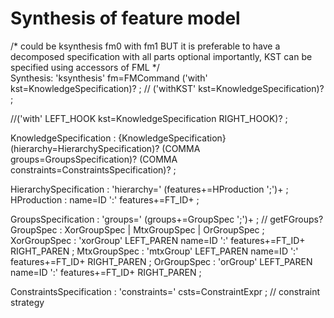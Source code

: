 # Synthesis of feature model
 
/*
 could be ksynthesis fm0 with fm1
 BUT
 it is preferable to have a decomposed specification with all parts optional
 importantly, KST can be specified using accessors of FML
 */            
Synthesis: 'ksynthesis' fm=FMCommand ('with' kst=KnowledgeSpecification)? ;
// ('withKST' kst=KnowledgeSpecification)? ;

//('with' LEFT_HOOK kst=KnowledgeSpecification RIGHT_HOOK)? ;

KnowledgeSpecification : {KnowledgeSpecification} (hierarchy=HierarchySpecification)? 
												 (COMMA groups=GroupsSpecification)? 
												 				         (COMMA constraints=ConstraintsSpecification)? ;

HierarchySpecification : 'hierarchy=' 
							 (features+=HProduction ';')+  ;
HProduction : name=ID ':' features+=FT_ID+ ;

GroupsSpecification : 'groups=' (groups+=GroupSpec ';')+ ; // getFGroups?
GroupSpec : XorGroupSpec | MtxGroupSpec | OrGroupSpec ; 
XorGroupSpec : 'xorGroup' LEFT_PAREN name=ID ':' features+=FT_ID+ RIGHT_PAREN ;
MtxGroupSpec : 'mtxGroup' LEFT_PAREN name=ID ':' features+=FT_ID+ RIGHT_PAREN ; 
OrGroupSpec : 'orGroup' LEFT_PAREN name=ID ':' features+=FT_ID+ RIGHT_PAREN ; 


ConstraintsSpecification : 'constraints=' csts=ConstraintExpr ; // constraint strategy